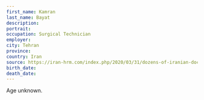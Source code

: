 ```yaml
---
first_name: Kamran
last_name: Bayat
description: 
portrait: 
occupation: Surgical Technician
employer: 
city: Tehran
province: 
country: Iran
source: https://iran-hrm.com/index.php/2020/03/31/dozens-of-iranian-doctors-died-during-irans-coronavirus-crisis/
birth_date: 
death_date: 
---
```


Age unknown.